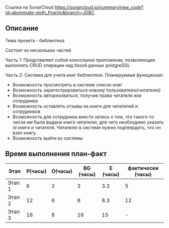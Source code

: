 Ссылка на SonarCloud https://sonarcloud.io/summary/new_code?id=abominate-sloth_Practic&branch=JDBC
## Описание

Тема проекта - библиотека

Состоит из нескольких частей

Часть 1: Представляет собой консольное приложение, позволяющее выполнять CRUD операции над базой данных postgreSQL

Часть 2: Система для учета книг библиотеки. Планируемый функционал:

- Возможность просмотреть в системе список книг
- Возможность зарегестрироваться новому пользователю(читателю)
- Возможность авторизоваться, получив права читателя или сотрудника
- Возможность оставлять отзывы на книги для читателей и сотрудников
- Возможность для сотрудника внести запись о том, что такого-то числа им была выдана книга читателю, для чего необходимо указать id книги и читателя. Читателю в системе нужно подтвердить, что он взял книгу.
- Возможность выйти из системы

## Время выполнения план-факт

| Этап           | P(часы)  | O(часы) | BG (часы) | E (часы) | фактически (часы) |
|----------------|----------|---------|-----------|----------|-------------------|
| Этап 1         | 6        | 2       | 3         | 3.3      | 5                 |
| Этап 2         | 12       | 6       | 8         | 8.3      | 12                |
| Этап 3         | 18       | 8       | 16        | 15       | -                 |

